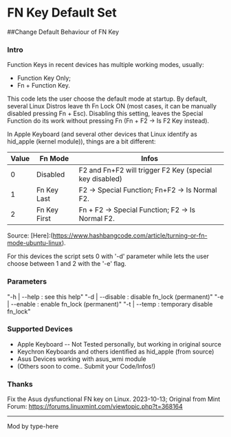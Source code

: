 # FN Key Default Set
##Change Default Behaviour of FN Key

### Intro

Function Keys in recent devices has multiple working modes, usually:
- Function Key Only;
- Fn + Function Key.

This code lets the user choose the default mode at startup.
By default, several Linux Distros leave th Fn Lock ON (most cases, it can be manually disabled pressing Fn + Esc).
Disabling this setting, leaves the Special Function do its work without pressing Fn (Fn + F2 -> Is F2 Key instead).

In Apple Keyboard (and several other devices that Linux identify as hid_apple (kernel module)), things are a bit different:

| Value | Fn Mode      | Infos                                                    |  
|-------|--------------|----------------------------------------------------------|
| 0     | Disabled     | F2 and Fn+F2 will trigger F2 Key  (special key disabled) | 
| 1     | Fn Key Last  | F2 -> Special Function;  Fn+F2 -> Is Normal F2.          |
| 2     | Fn Key First | Fn + F2 -> Special Function;  F2 -> Is Normal F2.        |   

Source: [Here]:(https://www.hashbangcode.com/article/turning-or-fn-mode-ubuntu-linux).

For this devices the script sets 0 with '-d' parameter while lets the user choose between 1 and 2 with the '-e' flag.

### Parameters

"-h | --help : see this help"
"-d | --disable : disable fn_lock (permanent)"
"-e | --enable : enable fn_lock (permanent)"
"-t | --temp : temporary disable fn_lock"

### Supported Devices

- Apple Keyboard -- Not Tested personally, but working in original source 
- Keychron Keyboards and others identified as hid_apple (from source)
- Asus Devices working with asus_wmi module
- (Others soon to come.. Submit your Code/Infos!)

### Thanks
Fix the Asus dysfunctional FN key on Linux. 2023-10-13;
Original from Mint Forum: https://forums.linuxmint.com/viewtopic.php?t=368164

-----

Mod by type-here
